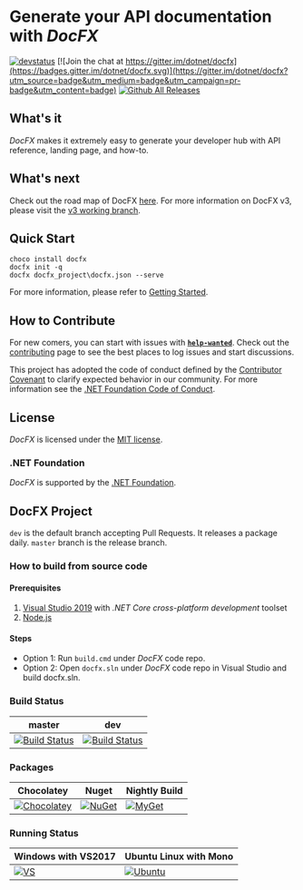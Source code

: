 # Generate your API documentation with *DocFX*

[![devstatus](https://docfx.visualstudio.com/docfx/_apis/build/status/docfx-gated-checkin-CI)](https://docfx.visualstudio.com/docfx/_build/latest?definitionId=2)
[![Join the chat at https://gitter.im/dotnet/docfx](https://badges.gitter.im/dotnet/docfx.svg)](https://gitter.im/dotnet/docfx?utm_source=badge&utm_medium=badge&utm_campaign=pr-badge&utm_content=badge)
[![Github All Releases](https://img.shields.io/github/downloads/dotnet/docfx/total.svg?maxAge=600)](https://github.com/dotnet/docfx/releases/latest)

## What's it

*DocFX* makes it extremely easy to generate your developer hub with API reference, landing page, and how-to.

## What's next

Check out the road map of DocFX [here](Roadmap.md). For more information on DocFX v3, please visit the [v3 working branch](https://github.com/dotnet/docfx/tree/v3).

## Quick Start

```
choco install docfx
docfx init -q
docfx docfx_project\docfx.json --serve
```

For more information, please refer to [Getting Started](http://dotnet.github.io/docfx/tutorial/docfx_getting_started.html).

## How to Contribute

For new comers, you can start with issues with **[`help-wanted`](https://github.com/dotnet/docfx/labels/help-wanted)**. Check out the [contributing](.github/CONTRIBUTING.md) page to see the best places to log issues and start discussions.

This project has adopted the code of conduct defined by the [Contributor Covenant](http://contributor-covenant.org/) to clarify expected behavior in our community.
For more information see the [.NET Foundation Code of Conduct](http://www.dotnetfoundation.org/code-of-conduct).

## License

*DocFX* is licensed under the [MIT license](LICENSE).

### .NET Foundation

*DocFX* is supported by the [.NET Foundation](http://www.dotnetfoundation.org).

## DocFX Project

`dev` is the default branch accepting Pull Requests. It releases a package daily. `master` branch is the release branch.

### How to build from source code

#### Prerequisites

1. [Visual Studio 2019](https://www.visualstudio.com/vs/) with *.NET Core cross-platform development* toolset
2. [Node.js](https://nodejs.org)

#### Steps

- Option 1: Run `build.cmd` under *DocFX* code repo.
- Option 2: Open `docfx.sln` under *DocFX* code repo in Visual Studio and build docfx.sln.

### Build Status

| master | dev
| - | -
| [![Build Status](https://ceapex.visualstudio.com/Engineering/_apis/build/status/Docs.Build/docfx-v2-master-release?branchName=master)](https://ceapex.visualstudio.com/Engineering/_build/latest?definitionId=1503&branchName=master) | [![Build Status](https://ceapex.visualstudio.com/Engineering/_apis/build/status/Docs.Build/docfx-v2-dev-release?branchName=dev)](https://ceapex.visualstudio.com/Engineering/_build/latest?definitionId=1743&branchName=dev)

### Packages

| Chocolatey | Nuget | Nightly Build
| - | - | -
| [![Chocolatey](https://img.shields.io/chocolatey/v/docfx.svg)](https://chocolatey.org/packages/docfx) | [![NuGet](https://img.shields.io/nuget/v/docfx.svg)](http://www.nuget.org/packages/docfx/) | [![MyGet](https://img.shields.io/myget/docfx-dev/v/docfx.svg?label=myget)](https://www.myget.org/feed/Packages/docfx-dev)

### Running Status

| Windows with VS2017 | Ubuntu Linux with Mono
| ------------- |----------
| [![VS](https://docascode.visualstudio.com/_apis/public/build/definitions/c8f1f4cb-74cb-4c89-a2db-6c3438796b0a/2/badge)](https://docascode.visualstudio.com/docfx/_build/index?context=mine&path=%5C&definitionId=2&_a=completed)|[![Ubuntu](https://travis-ci.org/docascode/docfx.test.svg?branch=master)](https://travis-ci.org/docascode/docfx.test)

